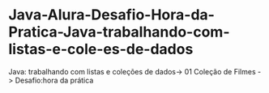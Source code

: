 # Java-Alura-Desafio-Hora-da-Pratica-Java-trabalhando-com-listas-e-cole-es-de-dados
Java: trabalhando com listas e coleções de dados-> 01 Coleção de Filmes -> Desafio:hora da prática 
